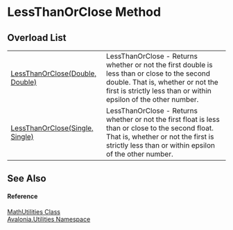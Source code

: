 # LessThanOrClose Method


## Overload List
<table>
<tr>
<td><a href="M_Avalonia_Utilities_MathUtilities_LessThanOrClose">LessThanOrClose(Double, Double)</a></td>
<td>LessThanOrClose - Returns whether or not the first double is less than or close to the second double. That is, whether or not the first is strictly less than or within epsilon of the other number.</td>
</tr>
<tr>
<td><a href="M_Avalonia_Utilities_MathUtilities_LessThanOrClose_1">LessThanOrClose(Single, Single)</a></td>
<td>LessThanOrClose - Returns whether or not the first float is less than or close to the second float. That is, whether or not the first is strictly less than or within epsilon of the other number.</td>
</tr>
</table>

## See Also


#### Reference
<a href="T_Avalonia_Utilities_MathUtilities">MathUtilities Class</a>  
<a href="N_Avalonia_Utilities">Avalonia.Utilities Namespace</a>  
